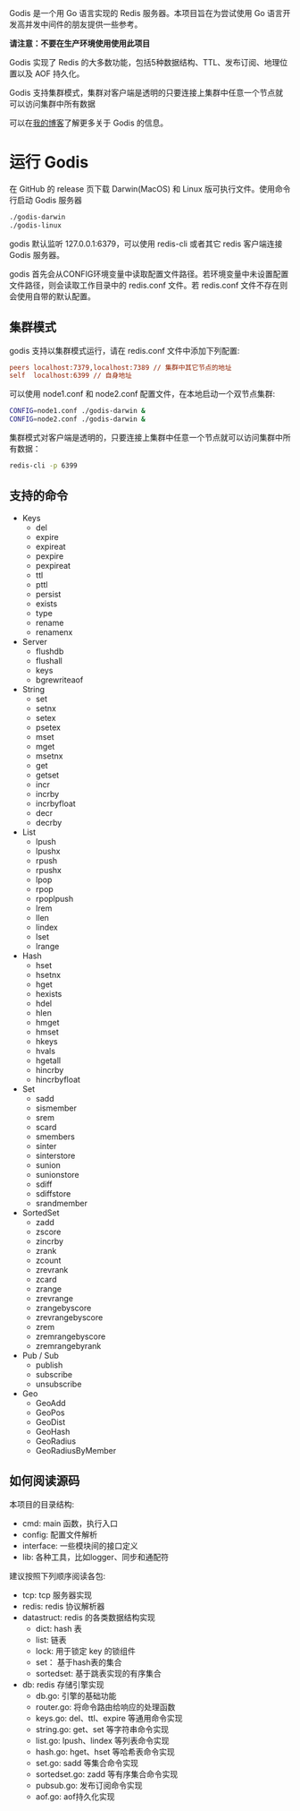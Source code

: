 Godis 是一个用 Go 语言实现的 Redis 服务器。本项目旨在为尝试使用 Go 语言开发高并发中间件的朋友提供一些参考。

**请注意：不要在生产环境使用使用此项目**

Godis 实现了 Redis 的大多数功能，包括5种数据结构、TTL、发布订阅、地理位置以及 AOF 持久化。

Godis 支持集群模式，集群对客户端是透明的只要连接上集群中任意一个节点就可以访问集群中所有数据

可以在[我的博客](https://www.cnblogs.com/Finley/category/1598973.html)了解更多关于
Godis 的信息。

# 运行 Godis

在 GitHub 的 release 页下载 Darwin(MacOS) 和 Linux 版可执行文件。使用命令行启动 Godis 服务器

```bash
./godis-darwin
./godis-linux
```

godis 默认监听 127.0.0.1:6379，可以使用 redis-cli 或者其它 redis 客户端连接 Godis 服务器。

godis 首先会从CONFIG环境变量中读取配置文件路径。若环境变量中未设置配置文件路径，则会读取工作目录中的 redis.conf 文件。若 redis.conf 文件不存在则会使用自带的默认配置。

## 集群模式

godis 支持以集群模式运行，请在 redis.conf 文件中添加下列配置:

```ini
peers localhost:7379,localhost:7389 // 集群中其它节点的地址
self  localhost:6399 // 自身地址
```

可以使用 node1.conf 和 node2.conf 配置文件，在本地启动一个双节点集群:

```bash
CONFIG=node1.conf ./godis-darwin &
CONFIG=node2.conf ./godis-darwin &
```

集群模式对客户端是透明的，只要连接上集群中任意一个节点就可以访问集群中所有数据：

```bash
redis-cli -p 6399
```

## 支持的命令

- Keys
    - del
    - expire
    - expireat
    - pexpire
    - pexpireat
    - ttl
    - pttl
    - persist
    - exists
    - type
    - rename
    - renamenx
- Server
    - flushdb
    - flushall
    - keys
    - bgrewriteaof
- String
    - set
    - setnx
    - setex
    - psetex
    - mset
    - mget
    - msetnx
    - get
    - getset
    - incr
    - incrby
    - incrbyfloat
    - decr
    - decrby
- List
    - lpush
    - lpushx
    - rpush
    - rpushx
    - lpop
    - rpop
    - rpoplpush
    - lrem
    - llen
    - lindex
    - lset
    - lrange
- Hash
    - hset
    - hsetnx
    - hget
    - hexists
    - hdel
    - hlen
    - hmget
    - hmset
    - hkeys
    - hvals
    - hgetall
    - hincrby
    - hincrbyfloat
- Set
    - sadd
    - sismember
    - srem
    - scard
    - smembers
    - sinter
    - sinterstore
    - sunion
    - sunionstore
    - sdiff
    - sdiffstore
    - srandmember
- SortedSet
    - zadd
    - zscore
    - zincrby
    - zrank
    - zcount
    - zrevrank
    - zcard
    - zrange
    - zrevrange
    - zrangebyscore
    - zrevrangebyscore
    - zrem
    - zremrangebyscore
    - zremrangebyrank
- Pub / Sub
    - publish
    - subscribe
    - unsubscribe
- Geo
    - GeoAdd
    - GeoPos
    - GeoDist
    - GeoHash
    - GeoRadius
    - GeoRadiusByMember

## 如何阅读源码

本项目的目录结构:

- cmd: main 函数，执行入口
- config: 配置文件解析
- interface: 一些模块间的接口定义
- lib: 各种工具，比如logger、同步和通配符

建议按照下列顺序阅读各包:

- tcp: tcp 服务器实现
- redis: redis 协议解析器
- datastruct: redis 的各类数据结构实现
    - dict: hash 表
    - list: 链表
    - lock: 用于锁定 key 的锁组件
    - set： 基于hash表的集合
    - sortedset: 基于跳表实现的有序集合
- db: redis 存储引擎实现
    - db.go: 引擎的基础功能
    - router.go: 将命令路由给响应的处理函数
    - keys.go: del、ttl、expire 等通用命令实现
    - string.go: get、set 等字符串命令实现
    - list.go: lpush、lindex 等列表命令实现
    - hash.go: hget、hset 等哈希表命令实现
    - set.go: sadd 等集合命令实现
    - sortedset.go: zadd 等有序集合命令实现
    - pubsub.go: 发布订阅命令实现
    - aof.go: aof持久化实现